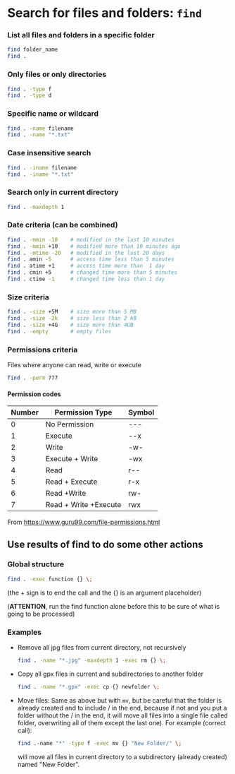 # Search for files and folders: `find`

### List all files and folders in a specific folder
```bash
find folder_name
find .
```

### Only files or only directories
```bash
find . -type f
find . -type d
```

### Specific name or wildcard
```bash
find . -name filename
find . -name "*.txt"
```

### Case insensitive search
```bash
find . -iname filename
find . -iname "*.txt"
```

### Search only in current directory
```bash
find . -maxdepth 1
```

### Date criteria (can be combined)
```bash
find . -mmin -10	# modified in the last 10 minutes
find . -mmin +10	# modified more than 10 minutes ago
find . -mtime -20	# modified in the last 20 days
find . amin -5	    # access time less than 5 minutes
find . atime +1	    # access time more than  1 day
find . cmin +5	    # changed time more than 5 minutes
find . ctime -1 	# changed time less than 1 day
```

### Size criteria
```bash
find . -size +5M	# size more than 5 MB
find . -size -2k	# size less than 2 kB
find . -size +4G	# size more than 4GB
find . -empty	    # empty files
```

### Permissions criteria

Files where anyone can read, write or execute
```bash
find . -perm 777
```

#### Permission codes

| Number | Permission Type | Symbol |
| ------ | --------------- | ------ |
| 0 | No Permission | --- |
| 1 | Execute | --x |
| 2 | Write | -w- |
| 3 | Execute + Write | -wx |
| 4 | Read | r-- |
| 5 | Read + Execute | r-x |
| 6 | Read +Write | rw- |
| 7 | Read + Write +Execute | rwx |

From <https://www.guru99.com/file-permissions.html>


## Use results of find to do some other actions

### Global  structure

```bash
find . -exec function {} \;
```
(the + sign is to end the call and the {} is an argument placeholder)

(**ATTENTION**, run the find function alone before this to be sure of what is going to be processed)

### Examples

- Remove all jpg files from current directory, not recursively
    ```bash
    find . -name "*.jpg" -maxdepth 1 -exec rm {} \;
    ```

- Copy all gpx files in current and subdirectories to another folder
    ```bash
    find . -name "*.gpx" -exec cp {} newfolder \;
    ```

- Move files:
    Same as above but with `mv`, but be careful that the folder is already created and to include / in the end, because if not and you put a folder without the / in the end, it will move all files into a single file called folder, overwriting all of them except the last one).
    For example (correct call):
    ```bash
    find .-name "*" -type f -exec mv {} "New Folder/" \;
    ```
    will move all files in current directory to a subdirectory (already created) named "New Folder".

